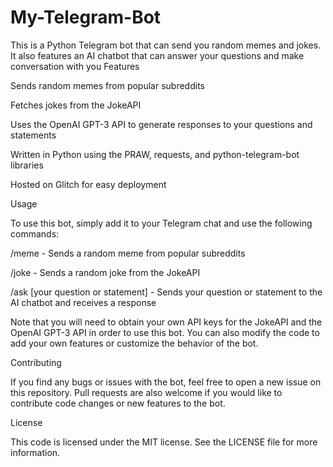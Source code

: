 # My-Telegram-Bot
This is a Python Telegram bot that can send you random memes and jokes. It also features an AI chatbot that can answer your questions and make conversation with you
Features

Sends random memes from popular subreddits

Fetches jokes from the JokeAPI

Uses the OpenAI GPT-3 API to generate responses to your questions and statements

Written in Python using the PRAW, requests, and python-telegram-bot libraries

Hosted on Glitch for easy deployment

Usage

To use this bot, simply add it to your Telegram chat and use the following commands:

/meme - Sends a random meme from popular subreddits

/joke - Sends a random joke from the JokeAPI

/ask [your question or statement] - Sends your question or statement to the AI chatbot and receives a response

Note that you will need to obtain your own API keys for the JokeAPI and the OpenAI GPT-3 API in order to use this bot. You can also modify the code to add your own features or customize the behavior of the bot.

Contributing

If you find any bugs or issues with the bot, feel free to open a new issue on this repository. Pull requests are also welcome if you would like to contribute code changes or new features to the bot.

License

This code is licensed under the MIT license. See the LICENSE file for more information.
